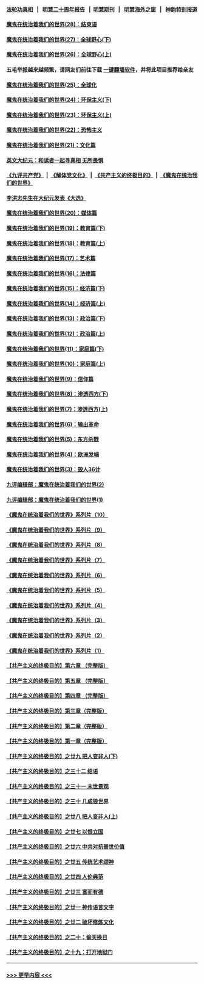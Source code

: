 #### [法轮功真相](https://github.com/gfw-breaker/truth/blob/master/README.md?t=0) &nbsp;&nbsp;|&nbsp;&nbsp; [明慧二十周年报告](https://github.com/gfw-breaker/mh-reports/blob/master/README.md?t=0) &nbsp;&nbsp;|&nbsp;&nbsp;[明慧期刊](https://github.com/gfw-breaker/mh-qikan) &nbsp;&nbsp;|&nbsp;&nbsp; [明慧海外之窗](https://github.com/gfw-breaker/mh-news/blob/master/README.md?t=0) &nbsp;&nbsp;|&nbsp;&nbsp; [神韵特别报道](https://github.com/gfw-breaker/mh-news/blob/master/shenyun.md?t=0)
#### [魔鬼在统治着我们的世界(28)：结束语](../pages/nsc422/n10936246.md?t=06120153) 
#### [魔鬼在统治着我们的世界(27)：全球野心(下)](../pages/nsc422/n10928319.md?t=06120153) 
#### [魔鬼在统治着我们的世界(26)：全球野心(上)](../pages/nsc422/n10900318.md?t=06120153) 
#### 五毛举报越来越频繁，请网友们前往下载 [一键翻墙软件](https://github.com/gfw-breaker/ssr-accounts)，并将此项目推荐给亲友
#### [魔鬼在统治着我们的世界(25)：全球化](../pages/nsc422/n10788205.md?t=06120153) 
#### [魔鬼在统治着我们的世界(24)：环保主义(下)](../pages/nsc422/n10695307.md?t=06120153) 
#### [魔鬼在统治着我们的世界(23)：环保主义(上)](../pages/nsc422/n10688613.md?t=06120153) 
#### [魔鬼在统治着我们的世界(22)：恐怖主义](../pages/nsc422/n10614727.md?t=06120153) 
#### [魔鬼在统治着我们的世界(21)：文化篇](../pages/nsc422/n10597706.md?t=06120153) 
#### [英文大纪元：和读者一起寻真相 无所畏惧](../pages/nsc422/n12542027.md?t=06120153) 
#### [《九评共产党》](https://github.com/begood0513/9ping.md/blob/master/README.md) &nbsp;|&nbsp; [《解体党文化》](../../../../jtdwh.md/blob/master/README.md)  &nbsp;|&nbsp; [《共产主义的终极目的》](../../../../gczydzjmd.md/blob/master/README.md) &nbsp;|&nbsp; [《魔鬼在统治我们的世界》](../../../../mgztzwmdsj.md/blob/master/README.md) 
#### [李洪志先生在大纪元发表《大选》](../pages/nsc422/n12534746.md?t=06120153) 
#### [魔鬼在统治着我们的世界(20)：媒体篇](../pages/nsc422/n10586579.md?t=06120153) 
#### [魔鬼在统治着我们的世界(19)：教育篇(下)](../pages/nsc422/n10564808.md?t=06120153) 
#### [魔鬼在统治着我们的世界(18)：教育篇(上)](../pages/nsc422/n10526970.md?t=06120153) 
#### [魔鬼在统治着我们的世界(17)：艺术篇](../pages/nsc422/n10499093.md?t=06120153) 
#### [魔鬼在统治着我们的世界(16)：法律篇](../pages/nsc422/n10485969.md?t=06120153) 
#### [魔鬼在统治着我们的世界(15)：经济篇(下)](../pages/nsc422/n10469975.md?t=06120153) 
#### [魔鬼在统治着我们的世界(14)：经济篇(上)](../pages/nsc422/n10457370.md?t=06120153) 
#### [魔鬼在统治着我们的世界(13)：政治篇(下)](../pages/nsc422/n10448270.md?t=06120153) 
#### [魔鬼在统治着我们的世界(12)：政治篇(上)](../pages/nsc422/n10444576.md?t=06120153) 
#### [魔鬼在统治着我们的世界(11)：家庭篇(下)](../pages/nsc422/n10440961.md?t=06120153) 
#### [魔鬼在统治着我们的世界(10)：家庭篇(上)](../pages/nsc422/n10435448.md?t=06120153) 
#### [魔鬼在统治着我们的世界(9)：信仰篇](../pages/nsc422/n10432159.md?t=06120153) 
#### [魔鬼在统治着我们的世界(8)：渗透西方(下)](../pages/nsc422/n10429603.md?t=06120153) 
#### [魔鬼在统治着我们的世界(7)：渗透西方(上)](../pages/nsc422/n10426013.md?t=06120153) 
#### [魔鬼在统治着我们的世界(6)：输出革命](../pages/nsc422/n10421536.md?t=06120153) 
#### [魔鬼在统治着我们的世界(5)：东方杀戮](../pages/nsc422/n10417707.md?t=06120153) 
#### [魔鬼在统治着我们的世界(4)：欧洲发端](../pages/nsc422/n10414890.md?t=06120153) 
#### [魔鬼在统治着我们的世界(3)：毁人36计](../pages/nsc422/n10411583.md?t=06120153) 
#### [九评编辑部：魔鬼在统治着我们的世界(2)](../pages/nsc422/n10410036.md?t=06120153) 
#### [九评编辑部：魔鬼在统治着我们的世界(1)](../pages/nsc422/n10406825.md?t=06120153) 
#### [《魔鬼在统治着我们的世界》系列片（10）](../pages/nsc422/n12292670.md?t=06120153) 
#### [《魔鬼在统治着我们的世界》系列片（9）](../pages/nsc422/n12290859.md?t=06120153) 
#### [《魔鬼在统治着我们的世界》系列片（8）](../pages/nsc422/n12287445.md?t=06120153) 
#### [《魔鬼在统治着我们的世界》系列片（7）](../pages/nsc422/n12283425.md?t=06120153) 
#### [《魔鬼在统治着我们的世界》系列片（6）](../pages/nsc422/n12282314.md?t=06120153) 
#### [《魔鬼在统治着我们的世界》系列片（5）](../pages/nsc422/n12281419.md?t=06120153) 
#### [《魔鬼在统治着我们的世界》系列片（4）](../pages/nsc422/n12274024.md?t=06120153) 
#### [《魔鬼在统治着我们的世界》系列片（3）](../pages/nsc422/n12271322.md?t=06120153) 
#### [《魔鬼在统治着我们的世界》系列片（2）](../pages/nsc422/n12269049.md?t=06120153) 
#### [《魔鬼在统治着我们的世界》系列片（1）](../pages/nsc422/n12267575.md?t=06120153) 
#### [【共产主义的终极目的】第六章 （完整版）](../pages/nsc422/n11428913.md?t=06120153) 
#### [【共产主义的终极目的】第五章 （完整版）](../pages/nsc422/n11428912.md?t=06120153) 
#### [【共产主义的终极目的】第四章 （完整版）](../pages/nsc422/n11428907.md?t=06120153) 
#### [【共产主义的终极目的】第三章（完整版）](../pages/nsc422/n11428848.md?t=06120153) 
#### [【共产主义的终极目的】第二章（完整版）](../pages/nsc422/n11428831.md?t=06120153) 
#### [【共产主义的终极目的】第一章（完整版）](../pages/nsc422/n11417651.md?t=06120153) 
#### [【共产主义的终极目的】之廿九 把人变非人(下)](../pages/nsc422/n11344140.md?t=06120153) 
#### [【共产主义的终极目的】之三十二 结语](../pages/nsc422/n11360535.md?t=06120153) 
#### [【共产主义的终极目的】之三十一 末世景观](../pages/nsc422/n11351129.md?t=06120153) 
#### [【共产主义的终极目的】之三十 几成狼世界](../pages/nsc422/n11348280.md?t=06120153) 
#### [【共产主义的终极目的】之廿八 把人变非人(上)](../pages/nsc422/n11340492.md?t=06120153) 
#### [【共产主义的终极目的】之廿七 以恨立国](../pages/nsc422/n11336944.md?t=06120153) 
#### [【共产主义的终极目的】之廿六 中共对抗普世价值](../pages/nsc422/n11324785.md?t=06120153) 
#### [【共产主义的终极目的】之廿五 传统艺术颂神](../pages/nsc422/n11296396.md?t=06120153) 
#### [【共产主义的终极目的】之廿四 人伦典范](../pages/nsc422/n11296397.md?t=06120153) 
#### [【共产主义的终极目的】之廿三 富而有德](../pages/nsc422/n11283598.md?t=06120153) 
#### [【共产主义的终极目的】之廿一 神传语言文字](../pages/nsc422/n11263265.md?t=06120153) 
#### [【共产主义的终极目的】之廿二 破坏修炼文化](../pages/nsc422/n11245728.md?t=06120153) 
#### [【共产主义的终极目的】之二十：偷天换日](../pages/nsc422/n11238846.md?t=06120153) 
#### [【共产主义的终极目的】之十九：打开地狱门](../pages/nsc422/n11206376.md?t=06120153) 

----
#### [ >>> 更早内容 <<< ](../indexes/nsc422-earlier.md)
